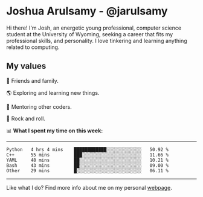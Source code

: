# Joshua Arulsamy - @jarulsamy

Hi there! I'm Josh, an energetic young professional, computer science student at the University of Wyoming, seeking a career that fits my professional skills, and personality. I love tinkering and learning anything related to computing.

## My values

:yellow_heart: Friends and family.

:earth_americas: Exploring and learning new things.

:book: Mentoring other coders.

:guitar: Rock and roll.

:bar_chart: **What I spent my time on this week:**

------
<!--START_SECTION:waka-->
```text
Python   4 hrs 4 mins    ████████████░░░░░░░░░░░░░   50.92 % 
C++      55 mins         ███░░░░░░░░░░░░░░░░░░░░░░   11.66 % 
YAML     48 mins         ██░░░░░░░░░░░░░░░░░░░░░░░   10.21 % 
Bash     43 mins         ██░░░░░░░░░░░░░░░░░░░░░░░   09.00 % 
Other    29 mins         █░░░░░░░░░░░░░░░░░░░░░░░░   06.11 %
```
<!--END_SECTION:waka-->
------

Like what I do? Find more info about me on my personal [webpage](https://arulsamy.me).
